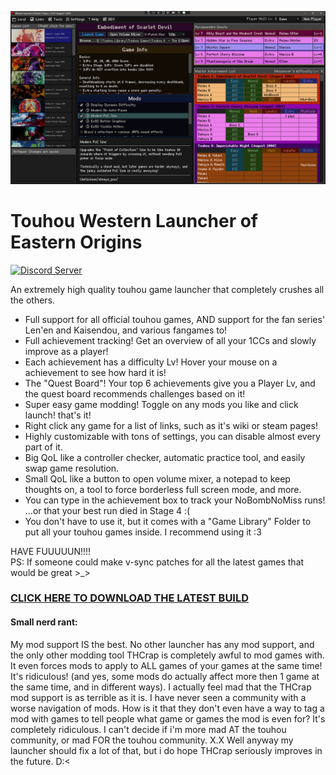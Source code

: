 
![Touhou Launcher v1.0 Image](Graphics/Examples/TouhouLauncherv1.00.png)

# Touhou Western Launcher of Eastern Origins

[![Discord Server](https://discordapp.com/api/guilds/324979738533822464/embed.png)](https://discord.gg/mhrZqjRyKx)

An extremely high quality touhou game launcher that completely crushes all the others.
- Full support for all official touhou games, AND support for the fan series' Len'en and Kaisendou, and various fangames to!
- Full achievement tracking! Get an overview of all your 1CCs and slowly improve as a player!
- Each achievement has a difficulty Lv! Hover your mouse on a achievement to see how hard it is!
- The "Quest Board"! Your top 6 achievements give you a Player Lv, and the quest board recommends challenges based on it!
- Super easy game modding! Toggle on any mods you like and click launch! that's it!
- Right click any game for a list of links, such as it's wiki or steam pages!
- Highly customizable with tons of settings, you can disable almost every part of it.
- Big QoL like a controller checker, automatic practice tool, and easily swap game resolution.
- Small QoL like a button to open volume mixer, a notepad to keep thoughts on, a tool to force borderless full screen mode, and more.
- You can type in the achievement box to track your NoBombNoMiss runs! ...or that your best run died in Stage 4 :(
- You don't have to use it, but it comes with a "Game Library" Folder to put all your touhou games inside. I recommend using it :3

HAVE FUUUUUN!!!!  
PS: If someone could make v-sync patches for all the latest games that would be great >_>

### [CLICK HERE TO DOWNLOAD THE LATEST BUILD](https://github.com/dawnbomb/WesternLauncherOfEasternOrigins/releases/latest)


#### Small nerd rant:
My mod support IS the best. No other launcher has any mod support, and the only other modding tool THCrap is completely awful to mod games with. It even forces mods to apply to ALL games of your games at the same time! It's ridiculous! (and yes, some mods do actually affect more then 1 game at the same time, and in different ways). I actually feel mad that the THCrap mod support is as terrible as it is. I have never seen a community with a worse navigation of mods. How is it that they don't even have a way to tag a mod with games to tell people what game or games the mod is even for? It's completely ridiculous. I can't decide if i'm more mad AT the touhou community, or mad FOR the touhou community. X.X Well anyway my launcher should fix a lot of that, but i do hope THCrap seriously improves in the future. D:<



